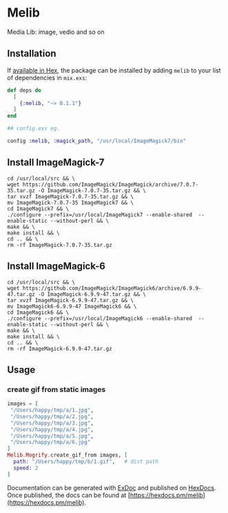# Melib

Media Lib: image, vedio and so on

## Installation

If [available in Hex](https://hex.pm/docs/publish), the package can be installed
by adding `melib` to your list of dependencies in `mix.exs`:

```elixir
def deps do
  [
    {:melib, "~> 0.1.1"}
  ]
end

## config.exs eg.

config :melib, :magick_path, "/usr/local/ImageMagick7/bin"
```

## Install ImageMagick-7

```
cd /usr/local/src && \
wget https://github.com/ImageMagick/ImageMagick/archive/7.0.7-35.tar.gz -O ImageMagick-7.0.7-35.tar.gz && \
tar xvzf ImageMagick-7.0.7-35.tar.gz && \
mv ImageMagick-7.0.7-35 ImageMagick7 && \
cd ImageMagick7 && \
./configure --prefix=/usr/local/ImageMagick7 --enable-shared  --enable-static --without-perl && \
make && \
make install && \
cd .. && \
rm -rf ImageMagick-7.0.7-35.tar.gz
```

## Install ImageMagick-6

```
cd /usr/local/src && \
wget https://github.com/ImageMagick/ImageMagick6/archive/6.9.9-47.tar.gz -O ImageMagick-6.9.9-47.tar.gz && \
tar xvzf ImageMagick-6.9.9-47.tar.gz && \
mv ImageMagick6-6.9.9-47 ImageMagick6 && \
cd ImageMagick6 && \
./configure --prefix=/usr/local/ImageMagick6 --enable-shared  --enable-static --without-perl && \
make && \
make install && \
cd .. && \
rm -rf ImageMagick-6.9.9-47.tar.gz
```

## Usage

### create gif from static images

```elixir
images = [
 "/Users/happy/tmp/a/1.jpg",
 "/Users/happy/tmp/a/2.jpg",
 "/Users/happy/tmp/a/3.jpg",
 "/Users/happy/tmp/a/4.jpg",
 "/Users/happy/tmp/a/5.jpg",
 "/Users/happy/tmp/a/6.jpg"
]
Melib.Mogrify.create_gif_from images, [
  path: "/Users/happy/tmp/b/1.gif",   # dist path
  speed: 2
]
```

Documentation can be generated with [ExDoc](https://github.com/elixir-lang/ex_doc)
and published on [HexDocs](https://hexdocs.pm). Once published, the docs can
be found at [https://hexdocs.pm/melib](https://hexdocs.pm/melib).

